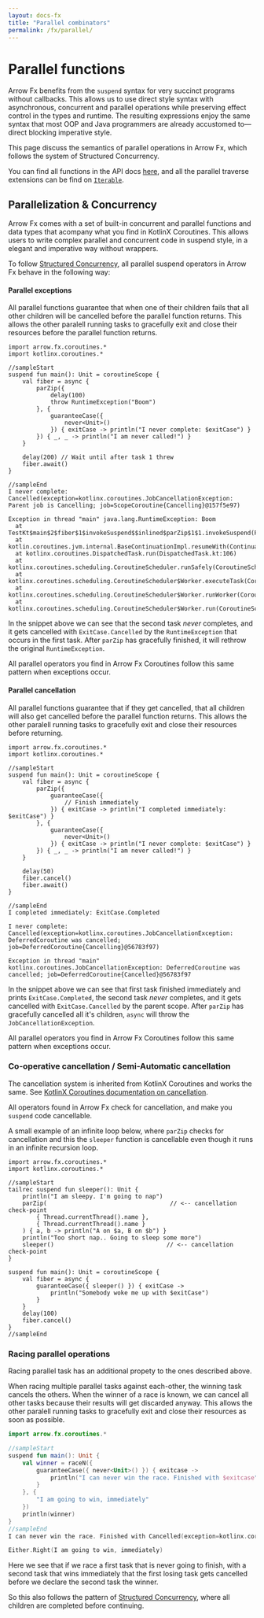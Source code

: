 ```yaml
---
layout: docs-fx
title: "Parallel combinators"
permalink: /fx/parallel/
---
```


# Parallel functions

Arrow Fx benefits from the `suspend` syntax for very succinct programs without callbacks.
This allows us to use direct style syntax with asynchronous, concurrent and parallel operations while preserving effect control in the types and runtime.
The resulting expressions enjoy the same syntax that most OOP and Java programmers are already accustomed to—direct blocking imperative style.

This page discuss the semantics of parallel operations in Arrow Fx, which follows the system of Structured Concurrency.

You can find all functions in the API docs [here](/docs/apidocs/arrow-fx-coroutines/arrow.fx.coroutines/index.html#functions), and all the parallel traverse extensions can be find on [`Iterable`](/docs/apidocs/arrow-fx-coroutines/arrow.fx.coroutines/kotlin.collections.-iterable/index.html).

## Parallelization & Concurrency

Arrow Fx comes with a set of built-in concurrent and parallel functions and data types that acompany what you find in KotlinX Coroutines. This allows users to write complex parallel and concurrent code in suspend style, in a elegant and imperative way without wrappers.

To follow [Structured Concurrency](https://kotlinlang.org/docs/composing-suspending-functions.html#structured-concurrency-with-async), all parallel suspend operators in Arrow Fx behave in the following way:

#### Parallel exceptions

All parallel functions guarantee that when one of their children fails that all other children will be cancelled before the parallel function returns. This allows the other paralell running tasks to gracefully exit and close their resources before the parallel function returns.

```
import arrow.fx.coroutines.*
import kotlinx.coroutines.*

//sampleStart
suspend fun main(): Unit = coroutineScope {
    val fiber = async {
        parZip({
            delay(100)
            throw RuntimeException("Boom")
        }, {
            guaranteeCase({
                never<Unit>()
            }) { exitCase -> println("I never complete: $exitCase") }
        }) { _, _ -> println("I am never called!") }
    }

    delay(200) // Wait until after task 1 threw
    fiber.await()
}

//sampleEnd
I never complete: Cancelled(exception=kotlinx.coroutines.JobCancellationException: Parent job is Cancelling; job=ScopeCoroutine{Cancelling}@157f5e97)

Exception in thread "main" java.lang.RuntimeException: Boom
  at TestKt$main$2$fiber$1$invokeSuspend$$inlined$parZip$1$1.invokeSuspend(ParZip.kt:679)
  at kotlin.coroutines.jvm.internal.BaseContinuationImpl.resumeWith(ContinuationImpl.kt:33)
  at kotlinx.coroutines.DispatchedTask.run(DispatchedTask.kt:106)
  at kotlinx.coroutines.scheduling.CoroutineScheduler.runSafely(CoroutineScheduler.kt:571)
  at kotlinx.coroutines.scheduling.CoroutineScheduler$Worker.executeTask(CoroutineScheduler.kt:750)
  at kotlinx.coroutines.scheduling.CoroutineScheduler$Worker.runWorker(CoroutineScheduler.kt:678)
  at kotlinx.coroutines.scheduling.CoroutineScheduler$Worker.run(CoroutineScheduler.kt:665)
```

 In the snippet above we can see that the second task _never_ completes, and it gets cancelled with `ExitCase.Cancelled` by the `RuntimeException` that occurs in the first task.
 After `parZip` has gracefully finished, it will rethrow the original `RuntimeException`.
 
 All parallel operators you find in Arrow Fx Coroutines follow this same pattern when exceptions occur.

#### Parallel cancellation

All parallel functions guarantee that if they get cancelled, that all children will also get cancelled before the parallel function returns. This allows the other paralell running tasks to gracefully exit and close their resources before returning.

```
import arrow.fx.coroutines.*
import kotlinx.coroutines.*

//sampleStart
suspend fun main(): Unit = coroutineScope {
    val fiber = async {
        parZip({
            guaranteeCase({
                // Finish immediately
            }) { exitCase -> println("I completed immediately: $exitCase") }
        }, {
            guaranteeCase({
                never<Unit>()
            }) { exitCase -> println("I never complete: $exitCase") }
        }) { _, _ -> println("I am never called!") }
    }

    delay(50)
    fiber.cancel()
    fiber.await()
}

//sampleEnd
I completed immediately: ExitCase.Completed

I never complete: Cancelled(exception=kotlinx.coroutines.JobCancellationException: DeferredCoroutine was cancelled; job=DeferredCoroutine{Cancelling}@56783f97)

Exception in thread "main" kotlinx.coroutines.JobCancellationException: DeferredCoroutine was cancelled; job=DeferredCoroutine{Cancelled}@56783f97
```

 In the snippet above we can see that first task finished immediately and prints `ExitCase.Completed`, the second task _never_ completes, and it gets cancelled with `ExitCase.Cancelled` by the parent scope.
 After `parZip` has gracefully cancelled all it's children, `async` will throw the `JobCancellationException`.
 
 All parallel operators you find in Arrow Fx Coroutines follow this same pattern when exceptions occur.

### Co-operative cancellation / Semi-Automatic cancellation

The cancellation system is inherited from KotlinX Coroutines and works the same. See [KotlinX Coroutines documentation on cancellation](https://kotlinlang.org/docs/reference/coroutines/cancellation-and-timeouts.html).

All operators found in Arrow Fx check for cancellation, and make you `suspend` code cancellable.

A small example of an infinite loop below, where `parZip` checks for cancellation and this the `sleeper` function is cancellable even though it runs in an infinite recursion loop.

```kotlin:ank
import arrow.fx.coroutines.*
import kotlinx.coroutines.*

//sampleStart
tailrec suspend fun sleeper(): Unit {
    println("I am sleepy. I'm going to nap")
    parZip(                                   // <-- cancellation check-point
        { Thread.currentThread().name },
        { Thread.currentThread().name }
    ) { a, b -> println("A on $a, B on $b") }
    println("Too short nap.. Going to sleep some more")
    sleeper()                                // <-- cancellation check-point
}

suspend fun main(): Unit = coroutineScope {
    val fiber = async {
        guaranteeCase({ sleeper() }) { exitCase ->
            println("Somebody woke me up with $exitCase")
        }
    }
    delay(100)
    fiber.cancel()
}
//sampleEnd
```

### Racing parallel operations

Racing parallel task has an additional propety to the ones described above.

When racing multiple parallel tasks against each-other, the winning task cancels the others. When the winner of a race is known, we can cancel all other tasks because their results will get discarded anyway.
This allows the other paralell running tasks to gracefully exit and close their resources as soon as possible.

```kotlin
import arrow.fx.coroutines.*

//sampleStart
suspend fun main(): Unit {
    val winner = raceN({
        guaranteeCase({ never<Unit>() }) { exitcase ->
            println("I can never win the race. Finished with $exitcase")
        }
    }, {
        "I am going to win, immediately"
    })
    println(winner)
}
//sampleEnd
I can never win the race. Finished with Cancelled(exception=kotlinx.coroutines.JobCancellationException: DeferredCoroutine was cancelled; job=DeferredCoroutine{Cancelling}@89897d5)

Either.Right(I am going to win, immediately)
```

Here we see that if we race a first task that is never going to finish, with a second task that wins immediately that the first losing task gets cancelled before we declare the second task the winner.

So this also follows the pattern of [Structured Concurrency](https://kotlinlang.org/docs/composing-suspending-functions.html#structured-concurrency-with-async), where all children are completed before continuing. 
